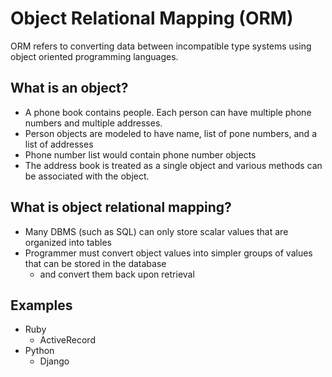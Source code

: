 # Object Relational Mapping (ORM)
ORM refers to converting data between incompatible type systems using object oriented programming languages.

## What is an object?
+ A phone book contains people. Each person can have multiple phone numbers and multiple addresses.
+ Person objects are modeled to have name, list of pone numbers, and a list of addresses
+ Phone number list would contain phone number objects
+ The address book is treated as a single object and various methods can be associated with the object.

## What is object relational mapping?
+ Many DBMS (such as SQL) can only store scalar values that are organized into tables
+ Programmer must convert object values into simpler groups of values that can be stored in the database
  + and convert them back upon retrieval


## Examples
+ Ruby
  + ActiveRecord
+ Python
  + Django
